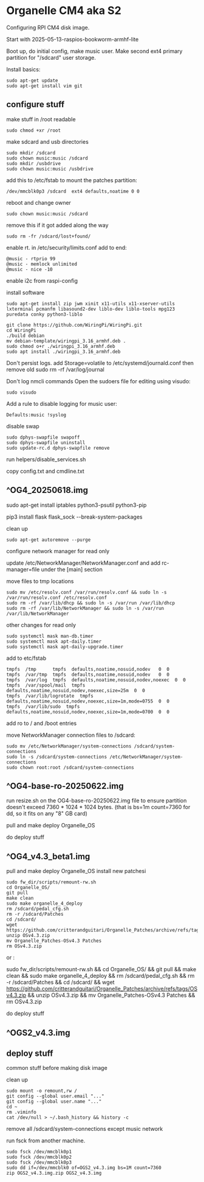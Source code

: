 # Organelle CM4 aka S2 

Configuring RPI CM4 disk image.

Start with 2025-05-13-raspios-bookworm-armhf-lite

Boot up, do initial config, make music user. Make second ext4 primary partition for "/sdcard" user storage.

Install basics:

    sudo apt-get update
    sudo apt-get install vim git

## configure stuff

make stuff in /root readable

    sudo chmod +xr /root

make sdcard and usb directories

    sudo mkdir /sdcard
    sudo chown music:music /sdcard
    sudo mkdir /usbdrive
    sudo chown music:music /usbdrive

add this to /etc/fstab to mount the patches partition:

    /dev/mmcblk0p3 /sdcard  ext4 defaults,noatime 0 0

reboot and change owner

    sudo chown music:music /sdcard 

remove this if it got added along the way

    sudo rm -fr /sdcard/lost+found/

enable rt. in /etc/security/limits.conf add to end:

    @music - rtprio 99
    @music - memlock unlimited
    @music - nice -10

enable i2c from raspi-config

install software

    sudo apt-get install zip jwm xinit x11-utils x11-xserver-utils lxterminal pcmanfm libasound2-dev liblo-dev liblo-tools mpg123 puredata conky python3-liblo

    git clone https://github.com/WiringPi/WiringPi.git
    cd WiringPi
    ./build debian
    mv debian-template/wiringpi_3.16_armhf.deb .
    sudo chmod o+r ./wiringpi_3.16_armhf.deb
    sudo apt install ./wiringpi_3.16_armhf.deb

Don't persist logs. add Storage=volatile to /etc/systemd/journald.conf then remove old sudo rm -rf /var/log/journal

Don't log nmcli commands Open the sudoers file for editing using visudo:

    sudo visudo

Add a rule to disable logging for music user:

    Defaults:music !syslog

disable swap

    sudo dphys-swapfile swapoff
    sudo dphys-swapfile uninstall
    sudo update-rc.d dphys-swapfile remove

run helpers/disable_services.sh

copy config.txt and cmdline.txt

## ^OG4_20250618.img

sudo apt-get install iptables python3-psutil python3-pip

pip3 install flask flask_sock --break-system-packages

clean up

    sudo apt-get autoremove --purge

configure network manager for read only

update /etc/NetworkManager/NetworkManager.conf and add rc-manager=file under the [main] section

move files to tmp locations

    sudo mv /etc/resolv.conf /var/run/resolv.conf && sudo ln -s /var/run/resolv.conf /etc/resolv.conf
    sudo rm -rf /var/lib/dhcp && sudo ln -s /var/run /var/lib/dhcp
    sudo rm -rf /var/lib/NetworkManager && sudo ln -s /var/run /var/lib/NetworkManager

other changes for read only

    sudo systemctl mask man-db.timer
    sudo systemctl mask apt-daily.timer
    sudo systemctl mask apt-daily-upgrade.timer

add to etc/fstab

    tmpfs  /tmp      tmpfs  defaults,noatime,nosuid,nodev   0  0
    tmpfs  /var/tmp  tmpfs  defaults,noatime,nosuid,nodev   0  0
    tmpfs  /var/log  tmpfs  defaults,noatime,nosuid,nodev,noexec  0  0
    tmpfs  /var/spool/mail  tmpfs  defaults,noatime,nosuid,nodev,noexec,size=25m  0  0
    tmpfs  /var/lib/logrotate  tmpfs  defaults,noatime,nosuid,nodev,noexec,size=1m,mode=0755  0  0
    tmpfs  /var/lib/sudo  tmpfs  defaults,noatime,nosuid,nodev,noexec,size=1m,mode=0700  0  0

add ro to / and /boot entries

move NetworkManager connection files to /sdcard:

    sudo mv /etc/NetworkManager/system-connections /sdcard/system-connections
    sudo ln -s /sdcard/system-connections /etc/NetworkManager/system-connections
    sudo chown root:root /sdcard/system-connections

## ^OG4-base-ro-20250622.img

run resize.sh on the OG4-base-ro-20250622.img file to ensure partition doesn't exceed 7360 * 1024 * 1024 bytes. (that is bs=1m count=7360 for dd, so it fits on any "8" GB card)

pull and make deploy Organelle_OS

do deploy stuff

## ^OG4_v4.3_beta1.img

pull and make deploy Organelle_OS
install new patchesi

    sudo fw_dir/scripts/remount-rw.sh 
    cd Organelle_OS/
    git pull
    make clean
    sudo make organelle_4_deploy 
    rm /sdcard/pedal_cfg.sh 
    rm -r /sdcard/Patches
    cd /sdcard/
    wget https://github.com/critterandguitari/Organelle_Patches/archive/refs/tags/OSv4.3.zip
    unzip OSv4.3.zip 
    mv Organelle_Patches-OSv4.3 Patches
    rm OSv4.3.zip 

or :

sudo fw_dir/scripts/remount-rw.sh && cd Organelle_OS/ && git pull && make clean && sudo make organelle_4_deploy && rm /sdcard/pedal_cfg.sh && rm -r /sdcard/Patches && cd /sdcard/ && wget https://github.com/critterandguitari/Organelle_Patches/archive/refs/tags/OSv4.3.zip && unzip OSv4.3.zip && mv Organelle_Patches-OSv4.3 Patches && rm OSv4.3.zip

do deploy stuff

## ^OGS2_v4.3.img


## deploy stuff

common stuff before making disk image

clean up

    sudo mount -o remount,rw /
    git config --global user.email "..."
    git config --global user.name "..."
    cd ~
    rm .viminfo
    cat /dev/null > ~/.bash_history && history -c

remove all /sdcard/system-connections except music network

run fsck from another machine. 
    
    sudo fsck /dev/mmcblk0p1
    sudo fsck /dev/mmcblk0p2
    sudo fsck /dev/mmcblk0p3
    sudo dd if=/dev/mmcblk0 of=OGS2_v4.3.img bs=1M count=7360
    zip OGS2_v4.3.img.zip OGS2_v4.3.img


